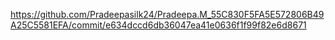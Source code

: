 https://github.com/Pradeepasilk24/Pradeepa.M_55C830F5FA5E572806B49A25C5581EFA/commit/e634dccd6db36047ea41e0636f1f99f82e6d8671
